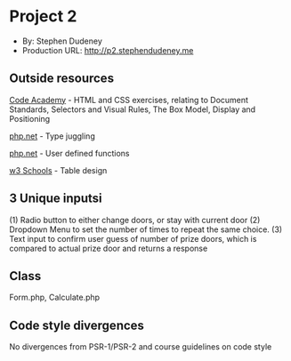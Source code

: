 # Project 2
+ By: Stephen Dudeney
+ Production URL: <http://p2.stephendudeney.me>

## Outside resources
[Code Academy](https://www.codecademy.com) - HTML and CSS exercises, relating to Document Standards, Selectors and Visual Rules, The Box Model, Display and Positioning

[php.net](http://php.net/manual/en/language.types.type-juggling.php) - Type juggling

[php.net](http://php.net/manual/en/functions.user-defined.php) - User defined functions

[w3 Schools](http://php.net/manual/en/functions.user-defined.php) - Table design


## 3 Unique inputsi
(1) Radio button to either change doors, or stay with current door (2) Dropdown Menu to set the number of times to repeat the same choice. (3) Text input to confirm user guess of number of prize doors, which is compared to actual prize door and returns a response

## Class
Form.php, Calculate.php

## Code style divergences
No divergences from PSR-1/PSR-2 and course guidelines on code style
